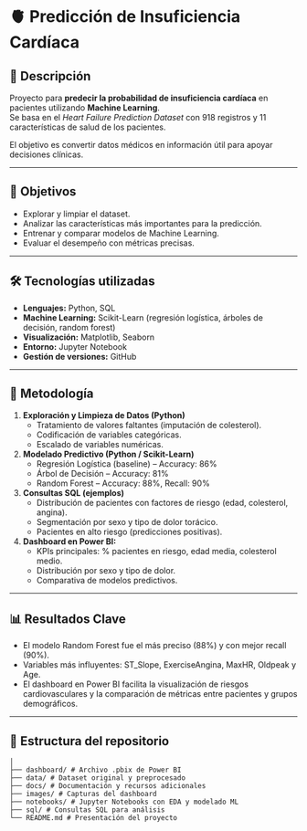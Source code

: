 # 🫀 Predicción de Insuficiencia Cardíaca  

## 📌 Descripción
Proyecto para **predecir la probabilidad de insuficiencia cardíaca** en pacientes utilizando **Machine Learning**.  
Se basa en el *Heart Failure Prediction Dataset* con 918 registros y 11 características de salud de los pacientes.  

El objetivo es convertir datos médicos en información útil para apoyar decisiones clínicas.  

---

## 🎯 Objetivos
- Explorar y limpiar el dataset.  
- Analizar las características más importantes para la predicción.  
- Entrenar y comparar modelos de Machine Learning.  
- Evaluar el desempeño con métricas precisas.  

---

## 🛠️ Tecnologías utilizadas
- **Lenguajes:** Python, SQL  
- **Machine Learning:** Scikit-Learn (regresión logística, árboles de decisión, random forest)  
- **Visualización:** Matplotlib, Seaborn  
- **Entorno:** Jupyter Notebook  
- **Gestión de versiones:** GitHub  

---

## 🧪 Metodología
1. **Exploración y Limpieza de Datos (Python)**
   - Tratamiento de valores faltantes (imputación de colesterol).
   - Codificación de variables categóricas.
   - Escalado de variables numéricas.
2. **Modelado Predictivo (Python / Scikit-Learn)**
   - Regresión Logística (baseline) – Accuracy: 86%
   - Árbol de Decisión – Accuracy: 81%
   - Random Forest – Accuracy: 88%, Recall: 90%
3. **Consultas SQL (ejemplos)**
   - Distribución de pacientes con factores de riesgo (edad, colesterol, angina).
   - Segmentación por sexo y tipo de dolor torácico.
   - Pacientes en alto riesgo (predicciones positivas).
4. **Dashboard en Power BI:**
   - KPIs principales: % pacientes en riesgo, edad media, colesterol medio.
   - Distribución por sexo y tipo de dolor.
   - Comparativa de modelos predictivos.
---

## 📊 Resultados Clave
- El modelo Random Forest fue el más preciso (88%) y con mejor recall (90%).
- Variables más influyentes: ST_Slope, ExerciseAngina, MaxHR, Oldpeak y Age.
- El dashboard en Power BI facilita la visualización de riesgos cardiovasculares y la comparación de métricas entre pacientes y grupos demográficos.

---
## 📂 Estructura del repositorio
```healthcare-heart-failure-prediction/
│
├── dashboard/ # Archivo .pbix de Power BI
├── data/ # Dataset original y preprocesado
├── docs/ # Documentación y recursos adicionales
├── images/ # Capturas del dashboard
├── notebooks/ # Jupyter Notebooks con EDA y modelado ML
├── sql/ # Consultas SQL para análisis
└── README.md # Presentación del proyecto
```

